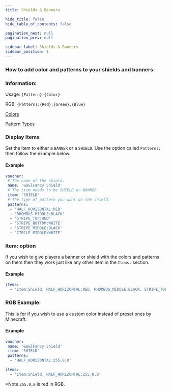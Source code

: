 ```yaml
---
title: Shields & Banners

hide_title: false
hide_table_of_contents: false

pagination_next: null
pagination_prev: null

sidebar_label: Shields & Banners
sidebar_position: 1
---
```

### How to add color and patterns to your shields and banners:

### Information:
Usage: `{Pattern}:{Color}`

RGB: `{Pattern}:{Red},{Green},{Blue}`

[Colors](https://jd.papermc.io/paper/1.20/org/bukkit/DyeColor.html)

[Pattern Types](https://jd.papermc.io/paper/1.20/org/bukkit/block/banner/PatternType.html)

### Display Items
Set the item to either a `BANNER` or a `SHIELD`. Use the option called `Patterns:` then follow the example below.

#### Example
```yml
voucher:
 # The name of the shield.
 name: '&a&lFancy Shield'
 # The item needs to be SHIELD or BANNER
 item: 'SHIELD'
 # The type of pattern you want on the shield.
 patterns:
  - 'HALF_HORIZONTAL:RED'
  - 'RHOMBUS_MIDDLE:BLACK'
  - 'STRIPE_TOP:RED'
  - 'STRIPE_BOTTOM:WHITE'
  - 'STRIPE_MIDDLE:BLACK'
  - 'CIRCLE_MIDDLE:WHITE'
```

### Item: option
If you wish to give players a banner or shield with the colors and patterns on them then they work just like any other item in the `Items:` section.

#### Example
```yml
items:
  - 'Item:Shield, HALF_HORIZONTAL:RED, RHOMBUS_MIDDLE:BLACK, STRIPE_TOP:RED, STRIPE_BOTTOM:WHITE, STRIPE_MIDDLE:BLACK, CIRCLE_MIDDLE:WHITE'
```

### RGB Example:
This is for if you wish to use a custom color instead of preset ones by Minecraft.

#### Example
```yml
voucher:
 name: '&a&lFancy Shield'
 item: 'SHIELD'
 patterns:
  - 'HALF_HORIZONTAL:255,0,0'
```
```yml
items:
  - 'Item:Shield, HALF_HORIZONTAL:255,0,0'
```
*Note `255,0,0` is red in RGB.
